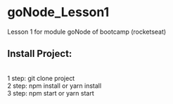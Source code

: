 # goNode_Lesson1
Lesson 1 for module goNode of bootcamp (rocketseat)
<br>

## Install Project:
<br>
1 step: git clone project <br>
2 step: npm install or yarn install <br>
3 step: npm start or yarn start <br>
